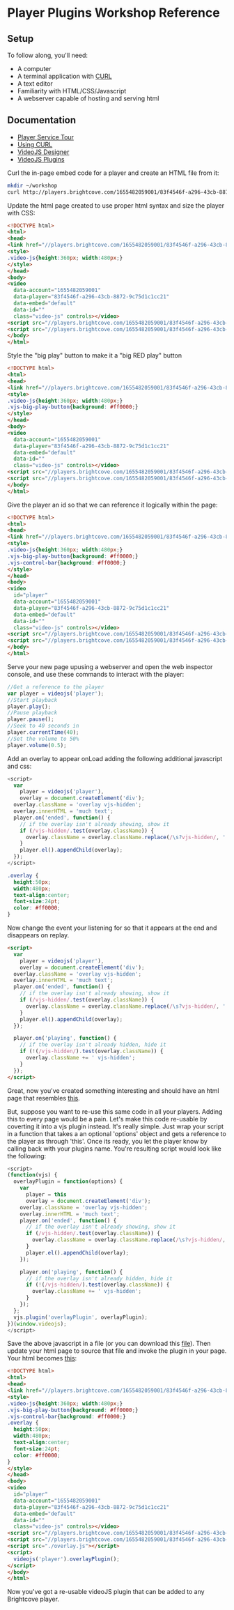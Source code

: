 # Player Plugins Workshop Reference

## Setup
To follow along, you'll need:
 * A computer
 * A terminal application with [CURL](http://curl.haxx.se)
 * A text editor
 * Familiarity with HTML/CSS/Javascript
 * A webserver capable of hosting and serving html

## Documentation
 * [Player Service Tour](http://docs.brightcove.com/en/video-cloud/players/guides/playertour.html)
 * [Using CURL](http://curl.haxx.se/docs/manpage.html)
 * [VideoJS Designer](http://designer.videojs.com/)
 * [VideoJS Plugins](https://github.com/videojs/video.js/blob/master/docs/guides/plugins.md)

Curl the in-page embed code for a player and create an HTML file from it:
```bash
mkdir ~/workshop
curl http://players.brightcove.com/1655482059001/83f4546f-a296-43cb-8872-9c75d1c1cc21_default/in_page.embed > ~/workshop/plugin.html
```

Update the html page created to use proper html syntax and size the player with CSS:
```html
<!DOCTYPE html>
<html>
<head>
<link href="//players.brightcove.com/1655482059001/83f4546f-a296-43cb-8872-9c75d1c1cc21_default/bc.min.css" rel="stylesheet">
<style>
.video-js{height:360px; width:480px;}
</style>
</head>
<body>
<video
  data-account="1655482059001"
  data-player="83f4546f-a296-43cb-8872-9c75d1c1cc21"
  data-embed="default"
  data-id=""
  class="video-js" controls></video>
<script src="//players.brightcove.com/1655482059001/83f4546f-a296-43cb-8872-9c75d1c1cc21_default/node_modules/video.js/dist/video-js/video.js"></script>
<script src="//players.brightcove.com/1655482059001/83f4546f-a296-43cb-8872-9c75d1c1cc21_default/bc.min.js"></script>
</body>
</html>
```

Style the "big play" button to make it a "big RED play" button
```html
<!DOCTYPE html>
<html>
<head>
<link href="//players.brightcove.com/1655482059001/83f4546f-a296-43cb-8872-9c75d1c1cc21_default/bc.min.css" rel="stylesheet">
<style>
.video-js{height:360px; width:480px;}
.vjs-big-play-button{background: #ff0000;}
</style>
</head>
<body>
<video
  data-account="1655482059001"
  data-player="83f4546f-a296-43cb-8872-9c75d1c1cc21"
  data-embed="default"
  data-id=""
  class="video-js" controls></video>
<script src="//players.brightcove.com/1655482059001/83f4546f-a296-43cb-8872-9c75d1c1cc21_default/node_modules/video.js/dist/video-js/video.js"></script>
<script src="//players.brightcove.com/1655482059001/83f4546f-a296-43cb-8872-9c75d1c1cc21_default/bc.min.js"></script>
</body>
</html>
```

Give the player an id so that we can reference it logically within the page:
```html
<!DOCTYPE html>
<html>
<head>
<link href="//players.brightcove.com/1655482059001/83f4546f-a296-43cb-8872-9c75d1c1cc21_default/bc.min.css" rel="stylesheet">
<style>
.video-js{height:360px; width:480px;}
.vjs-big-play-button{background: #ff0000;}
.vjs-control-bar{background: #ff0000;}
</style>
</head>
<body>
<video
  id="player"
  data-account="1655482059001"
  data-player="83f4546f-a296-43cb-8872-9c75d1c1cc21"
  data-embed="default"
  data-id=""
  class="video-js" controls></video>
<script src="//players.brightcove.com/1655482059001/83f4546f-a296-43cb-8872-9c75d1c1cc21_default/node_modules/video.js/dist/video-js/video.js"></script>
<script src="//players.brightcove.com/1655482059001/83f4546f-a296-43cb-8872-9c75d1c1cc21_default/bc.min.js"></script>
</body>
</html>
```


Serve your new page upusing a webserver and open the web inspector console, and use these commands to interact
with the player:
```javascript
//Get a reference to the player
var player = videojs('player');
//Start playback
player.play();
//Pause playback
player.pause();
//Seek to 40 seconds in
player.currentTime(40);
//Set the volume to 50%
player.volume(0.5);
```

Add an overlay to appear onLoad adding the following additional javascript and css:
```javascript
<script>
  var 
    player = videojs('player'),
    overlay = document.createElement('div');
  overlay.className = 'overlay vjs-hidden';
  overlay.innerHTML = 'much text';
  player.on('ended', function() {
    // if the overlay isn't already showing, show it
    if (/vjs-hidden/.test(overlay.className)) {
      overlay.className = overlay.className.replace(/\s?vjs-hidden/, '');
    }
    player.el().appendChild(overlay);
  });
</script>
```
```css
.overlay {
  height:50px; 
  width:480px;
  text-align:center;
  font-size:24pt;
  color: #ff0000;
}
```

Now change the event your listening for so that it appears at the end and disappears on replay.
```html
<script>
  var 
    player = videojs('player'),
    overlay = document.createElement('div');
  overlay.className = 'overlay vjs-hidden';
  overlay.innerHTML = 'much text';
  player.on('ended', function() {
    // if the overlay isn't already showing, show it
    if (/vjs-hidden/.test(overlay.className)) {
      overlay.className = overlay.className.replace(/\s?vjs-hidden/, '');
    }
    player.el().appendChild(overlay);
  });

  player.on('playing', function() {
    // if the overlay isn't already hidden, hide it
    if (!(/vjs-hidden/).test(overlay.className)) {
      overlay.className += ' vjs-hidden';
    }
  });
</script>
```

Great, now you've created something interesting and should have an html page that resembles [this](in-page-plugin.html).

But, suppose you want to re-use this same code in all your players.  Adding this to every page would be a pain.
Let's make this code re-usable by coverting it into a vjs plugin instead.  It's really simple. Just wrap your 
script in a function that takes a an optional 'options' object and gets a reference to the player as through 
'this'. Once its ready, you let the player know by calling back with your plugins name. You're resulting script 
would look like the following:
```javascript
<script>
(function(vjs) {
  overlayPlugin = function(options) {
    var 
      player = this
      overlay = document.createElement('div');
    overlay.className = 'overlay vjs-hidden';
    overlay.innerHTML = 'much text';
    player.on('ended', function() {
      // if the overlay isn't already showing, show it
      if (/vjs-hidden/.test(overlay.className)) {
        overlay.className = overlay.className.replace(/\s?vjs-hidden/, '');
      }
      player.el().appendChild(overlay);
    });

    player.on('playing', function() {
      // if the overlay isn't already hidden, hide it
      if (!(/vjs-hidden/).test(overlay.className)) {
        overlay.className += ' vjs-hidden';
      }
    });
  };
  vjs.plugin('overlayPlugin', overlayPlugin);
})(window.videojs);
</script>
```

Save the above javascript in a file (or you can download this [file](overlay.js)).  Then update your html page to
source that file and invoke the plugin in your page.  Your html becomes [this](vjs-plugin.html):
```html
<!DOCTYPE html>
<html>
<head>
<link href="//players.brightcove.com/1655482059001/83f4546f-a296-43cb-8872-9c75d1c1cc21_default/bc.min.css" rel="stylesheet">
<style>
.video-js{height:360px; width:480px;}
.vjs-big-play-button{background: #ff0000;}
.vjs-control-bar{background: #ff0000;}
.overlay {
  height:50px; 
  width:480px;
  text-align:center;
  font-size:24pt;
  color: #ff0000;
}
</style>
</head>
<body>
<video 
  id="player"
  data-account="1655482059001"
  data-player="83f4546f-a296-43cb-8872-9c75d1c1cc21"
  data-embed="default"
  data-id=""
  class="video-js" controls></video>
<script src="//players.brightcove.com/1655482059001/83f4546f-a296-43cb-8872-9c75d1c1cc21_default/node_modules/video.js/dist/video-js/video.js"></script>
<script src="//players.brightcove.com/1655482059001/83f4546f-a296-43cb-8872-9c75d1c1cc21_default/bc.min.js"></script>
<script src="./overlay.js"></script>
<script>
  videojs('player').overlayPlugin();
</script>
</body>
</html>
```

Now you've got a re-usable videoJS plugin that can be added to any Brightcove player.